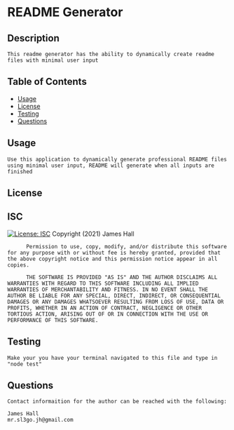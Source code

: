 # README Generator

## Description

    This readme generator has the ability to dynamically create readme files with minimal user input
  
## Table of Contents
* [Usage](#usage)
* [License](#license)
* [Testing](#testing)
* [Questions](#questions)


## Usage
  
    Use this application to dynamically generate professional README files using minimal user input, README will generate when all inputs are finished

## License
  ## ISC
  [![License: ISC](https://img.shields.io/badge/License-ISC-blue.svg)](https://opensource.org/licenses/ISC)
        Copyright (2021) James Hall

          Permission to use, copy, modify, and/or distribute this software for any purpose with or without fee is hereby granted, provided that the above copyright notice and this permission notice appear in all copies.

          THE SOFTWARE IS PROVIDED "AS IS" AND THE AUTHOR DISCLAIMS ALL WARRANTIES WITH REGARD TO THIS SOFTWARE INCLUDING ALL IMPLIED WARRANTIES OF MERCHANTABILITY AND FITNESS. IN NO EVENT SHALL THE AUTHOR BE LIABLE FOR ANY SPECIAL, DIRECT, INDIRECT, OR CONSEQUENTIAL DAMAGES OR ANY DAMAGES WHATSOEVER RESULTING FROM LOSS OF USE, DATA OR PROFITS, WHETHER IN AN ACTION OF CONTRACT, NEGLIGENCE OR OTHER TORTIOUS ACTION, ARISING OUT OF OR IN CONNECTION WITH THE USE OR PERFORMANCE OF THIS SOFTWARE.
        

## Testing
    
    Make your you have your terminal navigated to this file and type in "node test" 
    
## Questions
    
    Contact informaition for the author can be reached with the following:

    James Hall
    mr.sl3go.jh@gmail.com
    